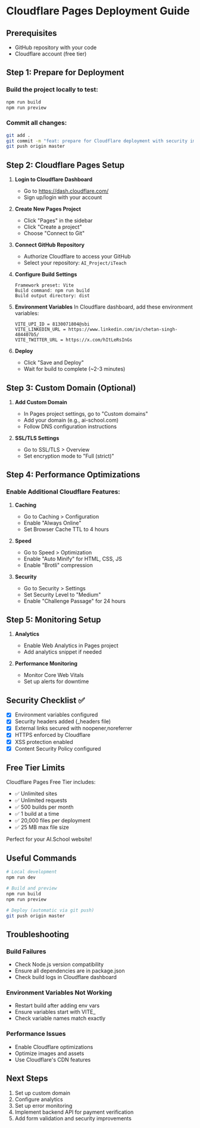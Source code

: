 # Cloudflare Pages Deployment Guide

## Prerequisites
- GitHub repository with your code
- Cloudflare account (free tier)

## Step 1: Prepare for Deployment

### Build the project locally to test:
```bash
npm run build
npm run preview
```

### Commit all changes:
```bash
git add .
git commit -m "feat: prepare for Cloudflare deployment with security improvements"
git push origin master
```

## Step 2: Cloudflare Pages Setup

1. **Login to Cloudflare Dashboard**
   - Go to https://dash.cloudflare.com/
   - Sign up/login with your account

2. **Create New Pages Project**
   - Click "Pages" in the sidebar
   - Click "Create a project"
   - Choose "Connect to Git"

3. **Connect GitHub Repository**
   - Authorize Cloudflare to access your GitHub
   - Select your repository: `AI_Project/iTeach`

4. **Configure Build Settings**
   ```
   Framework preset: Vite
   Build command: npm run build
   Build output directory: dist
   ```

5. **Environment Variables**
   In Cloudflare dashboard, add these environment variables:
   ```
   VITE_UPI_ID = 8130071804@sbi
   VITE_LINKEDIN_URL = https://www.linkedin.com/in/chetan-singh-484407b5/
   VITE_TWITTER_URL = https://x.com/hItLeRsInGs
   ```

6. **Deploy**
   - Click "Save and Deploy"
   - Wait for build to complete (~2-3 minutes)

## Step 3: Custom Domain (Optional)

1. **Add Custom Domain**
   - In Pages project settings, go to "Custom domains"
   - Add your domain (e.g., ai-school.com)
   - Follow DNS configuration instructions

2. **SSL/TLS Settings**
   - Go to SSL/TLS > Overview
   - Set encryption mode to "Full (strict)"

## Step 4: Performance Optimizations

### Enable Additional Cloudflare Features:
1. **Caching**
   - Go to Caching > Configuration
   - Enable "Always Online"
   - Set Browser Cache TTL to 4 hours

2. **Speed**
   - Go to Speed > Optimization
   - Enable "Auto Minify" for HTML, CSS, JS
   - Enable "Brotli" compression

3. **Security**
   - Go to Security > Settings
   - Set Security Level to "Medium"
   - Enable "Challenge Passage" for 24 hours

## Step 5: Monitoring Setup

1. **Analytics**
   - Enable Web Analytics in Pages project
   - Add analytics snippet if needed

2. **Performance Monitoring**
   - Monitor Core Web Vitals
   - Set up alerts for downtime

## Security Checklist ✅

- [x] Environment variables configured
- [x] Security headers added (_headers file)
- [x] External links secured with noopener,noreferrer
- [x] HTTPS enforced by Cloudflare
- [x] XSS protection enabled
- [x] Content Security Policy configured

## Free Tier Limits

Cloudflare Pages Free Tier includes:
- ✅ Unlimited sites
- ✅ Unlimited requests
- ✅ 500 builds per month
- ✅ 1 build at a time
- ✅ 20,000 files per deployment
- ✅ 25 MB max file size

Perfect for your AI.School website!

## Useful Commands

```bash
# Local development
npm run dev

# Build and preview
npm run build
npm run preview

# Deploy (automatic via git push)
git push origin master
```

## Troubleshooting

### Build Failures
- Check Node.js version compatibility
- Ensure all dependencies are in package.json
- Check build logs in Cloudflare dashboard

### Environment Variables Not Working
- Restart build after adding env vars
- Ensure variables start with VITE_
- Check variable names match exactly

### Performance Issues
- Enable Cloudflare optimizations
- Optimize images and assets
- Use Cloudflare's CDN features

## Next Steps

1. Set up custom domain
2. Configure analytics
3. Set up error monitoring
4. Implement backend API for payment verification
5. Add form validation and security improvements